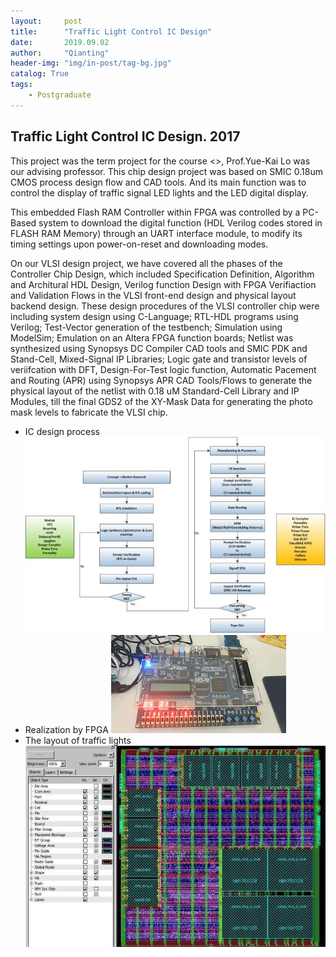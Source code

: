 ```yaml
---
layout:     post
title:      "Traffic Light Control IC Design"
date:       2019.09.02
author:     "Qianting"
header-img: "img/in-post/tag-bg.jpg"
catalog: True
tags:
    - Postgraduate
---
```


## Traffic Light Control IC Design. 2017

This project was the term project for the course <<CMOS VLSI design>>, Prof.Yue-Kai Lo was our advising professor. This chip design project was based on SMIC 0.18um CMOS process design flow and CAD tools. And its main function was to control the display of traffic signal LED lights and the LED digital display.

This embedded Flash RAM Controller within FPGA  was controlled by a PC-Based system to download the digital function (HDL Verilog codes stored in FLASH RAM Memory) through an UART interface module, to modify its timing settings upon power-on-reset and downloading modes.

On our VLSI design project, we have covered all the phases of the Controller Chip Design, which included Specification Definition, Algorithm and Architural HDL Design, Verilog function Design with FPGA Verifiaction and Validation Flows in the VLSI front-end design and physical layout backend design. These design procedures of the VLSI controller chip were including system design using C-Language; RTL-HDL programs using Verilog; Test-Vector generation of the testbench; Simulation using ModelSim; Emulation on an Altera FPGA function boards; Netlist was synthesized using Synopsys DC Compiler CAD tools and SMIC PDK and Stand-Cell, Mixed-Signal IP Libraries; Logic gate and transistor levels of veriifcation with DFT, Design-For-Test logic function, Automatic Pacement and Routing (APR) using Synopsys APR CAD Tools/Flows to generate the physical layout of the netlist with 0.18 uM Standard-Cell Library and IP Modules, till the final GDS2 of the XY-Mask Data for generating the photo mask levels to fabricate the VLSI chip.

* IC design process
![](/img/in-post/Traffic-light/ic-design.jpg)
* Realization by FPGA
![](/img/in-post/Traffic-light/fgpa.gif)
* The layout of traffic lights
![](/img/in-post/Traffic-light/layout.jpg)
